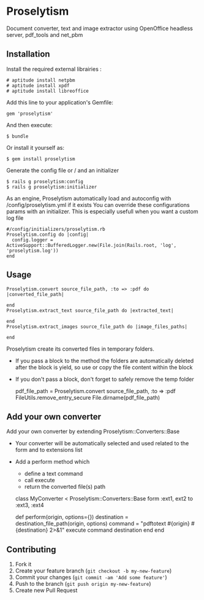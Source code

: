 # Proselytism

Document converter, text and image extractor using OpenOffice headless server, pdf_tools and net_pbm

## Installation

Install the required external librairies :

    # aptitude install netpbm
    # aptitude install xpdf
    # aptitude install libreoffice

Add this line to your application's Gemfile:

    gem 'proselytism'

And then execute:

    $ bundle

Or install it yourself as:

    $ gem install proselytism

Generate the config file or / and an initializer

    $ rails g proselytism:config
    $ rails g proselytism:initializer

As an engine, Proselytism automatically load and autoconfig with /config/proselytism.yml if it exists
You can override these configurations params with an initializer. This is especially usefull when you want a custom log file

    #/config/initializers/proselytism.rb
    Proselytism.config do |config|
      config.logger = ActiveSupport::BufferedLogger.new(File.join(Rails.root, 'log', 'proselytism.log'))
    end

## Usage

    Proselytism.convert source_file_path, :to => :pdf do |converted_file_path|

    end
    Proselytism.extract_text source_file_path do |extracted_text|

    end
    Proselytism.extract_images source_file_path do |image_files_paths|

    end

Proselytism create its converted files in temporary folders.
  - If you pass a block to the method the folders are automatically deleted after the block is yield, so use or copy the file content within the block
  - If you don't pass a block, don't forget to safely remove the temp folder

    pdf_file_path = Proselytism.convert source_file_path, :to => :pdf
    FileUtils.remove_entry_secure File.dirname(pdf_file_path)

## Add your own converter

Add your own converter by extending Proselytism::Converters::Base
  - Your converter will be automatically selected and used related to the form and to extensions list
  - Add a perform method which
    - define a text command
    - call execute
    - return the converted file(s) path

    class MyConverter < Proselytism::Converters::Base
      form :ext1, ext2
      to :ext3, :ext4

      def perform(origin, options={})
        destination = destination_file_path(origin, options)
        command = "pdftotext #{origin} #{destination} 2>&1"
        execute command
        destination
      end
    end

## Contributing

1. Fork it
2. Create your feature branch (`git checkout -b my-new-feature`)
3. Commit your changes (`git commit -am 'Add some feature'`)
4. Push to the branch (`git push origin my-new-feature`)
5. Create new Pull Request
